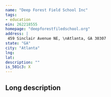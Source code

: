 ```yaml
---
name: "Deep Forest Field School Inc"
tags:
- education
ein: 262218555
homepage: "deepforestfiledschool.org"
address: |
 459 Sinclair Avenue NE, \nAtlanta, GA 30307
state: "GA"
city: "Atlanta"
lng: 
lat: 
description: ""
is_501c3: X
---
```


## Long description


